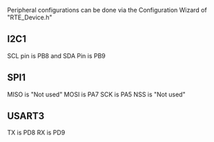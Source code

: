 Peripheral configurations can be done via the Configuration Wizard of "RTE_Device.h"
## I2C1
SCL pin is PB8 and SDA Pin is PB9
## SPI1
MISO is "Not used"
MOSI is PA7
SCK is PA5
NSS is "Not used"
## USART3
TX is PD8
RX is PD9
